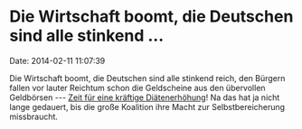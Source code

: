 Die Wirtschaft boomt, die Deutschen sind alle stinkend \...
===========================================================

Date: 2014-02-11 11:07:39

Die Wirtschaft boomt, die Deutschen sind alle stinkend reich, den
Bürgern fallen vor lauter Reichtum schon die Geldscheine aus den
übervollen Geldbörsen --- [Zeit für eine kräftige
Diätenerhöhung](http://spiegel.de/article.do?id=952628)! Na das hat ja
nicht lange gedauert, bis die große Koalition ihre Macht zur
Selbstbereicherung missbraucht.
